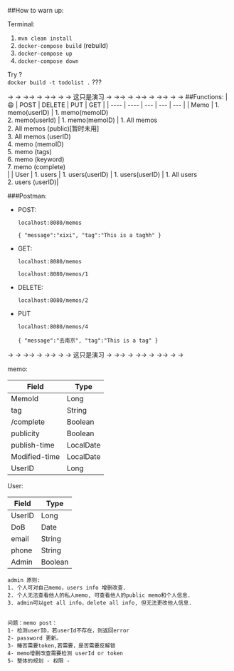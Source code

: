 ##How to warn up:

Terminal:

 1. `mvn clean install`
 2. `docker-compose build`  (rebuild)
 3. `docker-compose up`
 4. `docker-compose down`
 
Try ?  
`docker build -t todolist .` ???
 
 -> -> ->-> -> ->-> -> -> 这只是演习 -> ->-> -> ->-> -> ->-> -> ->
 ##Functions:
 |   😄  | POST  | DELETE | PUT | GET |
 |  ----  | ----  | --- | --- | --- |
 |   Memo  | 1. memo(userID) | 1. memo(memoID) <br>  2. memo(userId) | 1. memo(memoID)  | 1. All memos <br> 2. All memos (public)[暂时未用] <br> 3. All memos (userID) <br> 4. memo (memoID) <br> 5. memo (tags) <br> 6. memo (keyword) <br> 7. memo (complete) <br>    |
 |   User  | 1. users  | 1. users(userID) | 1. users(userID) | 1. All users <br> 2. users (userID)| 

  ###Postman:
- POST:
 
  `localhost:8080/memos`
  
  `{
      "message":"xixi",
      "tag":"This is a taghh"
   }`
  
- GET:
  
  `localhost:8080/memos`
  
  `localhost:8080/memos/1`
  
- DELETE:
  
  `localhost:8080/memos/2`
  
- PUT
  
  `localhost:8080/memos/4`
  
  `{
       "message":"去南京",
       "tag":"This is a tag"
   }`

-> -> ->-> -> ->-> -> -> 这只是演习 -> ->-> -> ->-> -> ->-> -> ->

memo:

|  Field   | Type  |
|  ----  | ----  |
| MemoId  | Long |
| tag | String |
/complete| Boolean|
|publicity|Boolean|
|publish-time|LocalDate|
|Modified-time | LocalDate |
|UserID|Long|

User:

|  Field   | Type  |
|  ----  | ----  |
| UserID | Long |
| DoB | Date |
| email | String | 
| phone | String | 
| Admin | Boolean |

~~~
admin 原则:
1. 个人可对自己memo，users info 增删改查. 
2. 个人无法查看他人的私人memo, 可查看他人的public memo和个人信息.
3. admin可以get all info，delete all info, 但无法更改他人信息.


问题：memo post：
1- 检测userID，若userId不存在，则返回error
2- password 更新。
3- 睡否需要token,若需要，是否需要反解锁
4- memo增删改查需要检测 userId or token
5- 整体的规划 - 权限 - 
